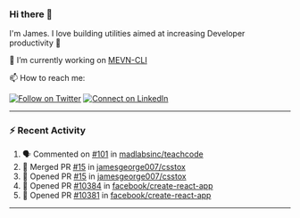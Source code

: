 ### Hi there 👋

I'm James. I love building utilities aimed at increasing Developer productivity :raised_hands: 

🔭 I’m currently working on [MEVN-CLI](https://github.com/madlabsinc/mevn-cli)

📫 How to reach me:

[![Follow on Twitter](https://img.shields.io/badge/--twitter?label=Twitter&logo=Twitter&style=social)](https://twitter.com/james_madhacks) [![Connect on LinkedIn](https://img.shields.io/badge/--linkedin?label=LinkedIn&logo=LinkedIn&style=social)](https://www.linkedin.com/in/jamesgeorge007)

---

### :zap: Recent Activity

<!--START_SECTION:activity-->
1. 🗣 Commented on [#101](https://github.com/madlabsinc/teachcode/issues/101) in [madlabsinc/teachcode](https://github.com/madlabsinc/teachcode)
2. 🎉 Merged PR [#15](https://github.com/jamesgeorge007/csstox/pull/15) in [jamesgeorge007/csstox](https://github.com/jamesgeorge007/csstox)
3. 💪 Opened PR [#15](https://github.com/jamesgeorge007/csstox/pull/15) in [jamesgeorge007/csstox](https://github.com/jamesgeorge007/csstox)
4. 💪 Opened PR [#10384](https://github.com/facebook/create-react-app/pull/10384) in [facebook/create-react-app](https://github.com/facebook/create-react-app)
5. 💪 Opened PR [#10381](https://github.com/facebook/create-react-app/pull/10381) in [facebook/create-react-app](https://github.com/facebook/create-react-app)
<!--END_SECTION:activity-->

---

<!--
**jamesgeorge007/jamesgeorge007** is a ✨ _special_ ✨ repository because its `README.md` (this file) appears on your GitHub profile.

Here are some ideas to get you started:

- 🌱 I’m currently learning ...
- 👯 I’m looking to collaborate on ...
- 🤔 I’m looking for help with ...
- 💬 Ask me about ...
- 😄 Pronouns: ...
- ⚡ Fun fact: ...
-->
